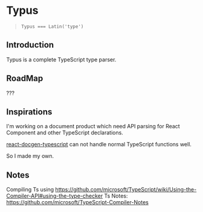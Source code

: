 # Typus

> `Typus === Latin('type')`

## Introduction

Typus is a complete TypeScript type parser.


## RoadMap
???

## Inspirations

I'm working on a document product which need API parsing for React Component and other TypeScript declarations.

[react-docgen-typescript](https://github.com/styleguidist/react-docgen-typescript) can not handle normal TypeScript functions well.

So I made my own.


## Notes

Compiling Ts using https://github.com/microsoft/TypeScript/wiki/Using-the-Compiler-API#using-the-type-checker
Ts Notes: https://github.com/microsoft/TypeScript-Compiler-Notes
